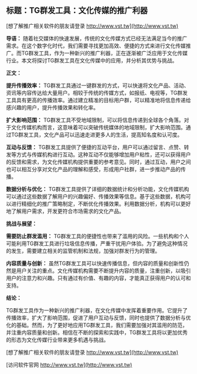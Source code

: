 ## **标题：TG群发工具：文化传媒的推广利器**

[想了解推广相关软件的朋友请登录 http://www.vst.tw](http://www.vst.tw)

**导语：**
随着社交媒体的快速发展，传统的文化传媒方式已经无法满足当今的推广需求。在这个数字化时代，我们需要寻找更加高效、便捷的方式来进行文化传媒推广。而TG群发工具，作为一种新兴的推广利器，正在逐渐被广泛应用于文化传媒行业。本文将探讨TG群发工具在文化传媒中的应用，并分析其优势与挑战。

**正文：**

**提升传播效率：**
TG群发工具通过一键群发的方式，可以快速将文化产品、活动、资讯等内容传达给大量用户。相较于传统的传媒方式，如报纸、电视等，TG群发工具具有更高的传播效率。通过建立精准的目标用户群，可以精准地将信息传递给感兴趣的用户，提升传播效果和转化率。

**扩大影响范围：**
TG群发工具不受地域限制，可以将信息传递到全球各个角落。对于文化传媒机构而言，这意味着可以突破传统媒体的地域限制，扩大影响范围。通过TG群发工具，文化产品可以迅速走进更多人的生活，提高知名度和认可度。

**互动与反馈：**
TG群发工具提供了便捷的互动平台，用户可以通过留言、点赞、转发等方式与传媒机构进行互动。这种互动不仅能够增加用户粘性，还可以获得用户的反馈和需求，为文化传媒机构提供重要的参考意见。同时，通过互动，用户之间也可以相互分享对文化产品的理解和感受，形成用户社群，进一步推动产品的传播。

**数据分析与优化：**
TG群发工具提供了详细的数据统计和分析功能，文化传媒机构可以通过这些数据了解用户的兴趣偏好、传播效果等信息。基于这些数据，机构可以进行精细化的推广策略制定，不断优化传播效果。利用数据分析，机构可以更好地了解用户需求，开发更符合市场需求的文化产品。

**挑战与展望：**

**需要防止群发滥用：**
TG群发工具的便捷性也带来了滥用的风险。一些机构和个人可能利用TG群发工具进行垃圾信息传播，严重干扰用户体验。为了避免这种情况的发生，需要建立相关的监管机制和法规，加强对群发行为的管理。

**内容质量与创新：**
虽然TG群发工具可以快速传播信息，但内容的质量和创新性仍然是用户关注的重点。文化传媒机构需要不断提升内容的质量，注重创新，以吸引用户的注意力和兴趣。只有通过有价值、有趣的内容，才能真正获得用户的认可和支持。

**结论：**

TG群发工具作为一种新兴的推广利器，在文化传媒中发挥着重要作用。它提升了传播效率，扩大了影响范围，促进了用户互动与反馈，同时也提供了数据分析与优化的基础。然而，为了更好地应用TG群发工具，我们需要加强对其滥用的防范，并注重内容质量和创新。相信在不断的探索和实践中，TG群发工具将以更加优秀的形态为文化传媒行业带来更多机遇与挑战。

[想了解推广相关软件的朋友请登录 http://www.vst.tw](http://www.vst.tw)


[访问软件官网 http://www.vst.tw](http://www.vst.tw)
